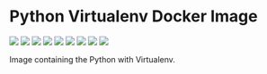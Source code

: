 # Python Virtualenv Docker Image

[![](https://img.shields.io/docker/pulls/cnservices/python-virtualenv)](https://hub.docker.com/r/cnservices/python-virtualenv/)
[![](hhttps://img.shields.io/docker/build/cnservices/python-virtualenv)](https://hub.docker.com/r/cnservices/python-virtualenv/)
[![](https://img.shields.io/docker/automated/cnservices/python-virtualenv)](https://hub.docker.com/r/cnservices/python-virtualenv/)
[![](https://img.shields.io/docker/stars/cnservices/python-virtualenv)](https://hub.docker.com/r/cnservices/python-virtualenv/)
[![](https://img.shields.io/github/license/cn-docker/python-virtualenv)](https://github.com/cn-docker/python-virtualenv)
[![](https://img.shields.io/github/issues/cn-docker/python-virtualenv)](https://github.com/cn-docker/python-virtualenv)
[![](https://img.shields.io/github/issues-closed/cn-docker/python-virtualenv)](https://github.com/cn-docker/python-virtualenv)
[![](https://img.shields.io/github/languages/code-size/cn-docker/python-virtualenv)](https://github.com/cn-docker/python-virtualenv)
[![](https://img.shields.io/github/repo-size/cn-docker/python-virtualenv)](https://github.com/cn-docker/python-virtualenv)

Image containing the Python with Virtualenv.